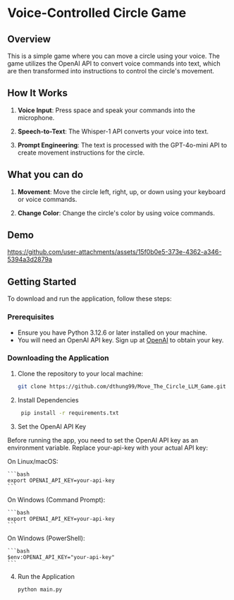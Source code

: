 # Voice-Controlled Circle Game

## Overview

This is a simple game where you can move a circle using your voice. The game utilizes the OpenAI API to convert voice commands into text, which are then transformed into instructions to control the circle's movement.

## How It Works

1. **Voice Input**: Press space and speak your commands into the microphone.

2. **Speech-to-Text**: The Whisper-1 API converts your voice into text.

3. **Prompt Engineering**: The text is processed with the GPT-4o-mini API to create movement instructions for the circle.

## What you can do

1. **Movement**: Move the circle left, right, up, or down using your keyboard or voice commands.

2. **Change Color**: Change the circle's color by using voice commands.

## Demo

https://github.com/user-attachments/assets/15f0b0e5-373e-4362-a346-5394a3d2879a

## Getting Started

To download and run the application, follow these steps:

### Prerequisites

- Ensure you have Python 3.12.6 or later installed on your machine.
- You will need an OpenAI API key. Sign up at [OpenAI](https://openai.com) to obtain your key.

### Downloading the Application

1. Clone the repository to your local machine:
   ```bash
   git clone https://github.com/dthung99/Move_The_Circle_LLM_Game.git
   ```

2. Install Dependencies
   ```bash
    pip install -r requirements.txt
    ```

3. Set the OpenAI API Key

Before running the app, you need to set the OpenAI API key as an environment variable. Replace your-api-key with your actual API key:

On Linux/macOS:

    ```bash
    export OPENAI_API_KEY=your-api-key
    ```

On Windows (Command Prompt):

    ```bash
    export OPENAI_API_KEY=your-api-key
    ```

On Windows (PowerShell):

    ```bash
    $env:OPENAI_API_KEY="your-api-key"
    ```

4. Run the Application
    ```bash
    python main.py
    ```
